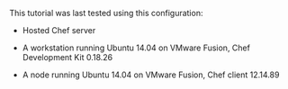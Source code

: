 This tutorial was last tested using this configuration:

* Hosted Chef server

* A workstation running Ubuntu 14.04 on VMware Fusion, Chef Development Kit 0.18.26

* A node running Ubuntu 14.04 on VMware Fusion, Chef client 12.14.89
